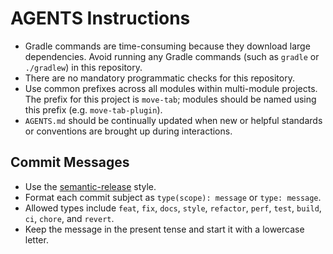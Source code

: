 # AGENTS Instructions

* Gradle commands are time-consuming because they download large dependencies. Avoid running any Gradle commands (such as `gradle` or `./gradlew`) in this repository.
* There are no mandatory programmatic checks for this repository.
* Use common prefixes across all modules within multi-module projects. The prefix for this project is `move-tab`; modules should be named using this prefix (e.g. `move-tab-plugin`).
* `AGENTS.md` should be continually updated when new or helpful standards or conventions are brought up during interactions.

## Commit Messages

* Use the [semantic-release](https://github.com/semantic-release/semantic-release) style.
* Format each commit subject as `type(scope): message` or `type: message`.
* Allowed types include `feat`, `fix`, `docs`, `style`, `refactor`, `perf`, `test`, `build`, `ci`, `chore`, and `revert`.
* Keep the message in the present tense and start it with a lowercase letter.
